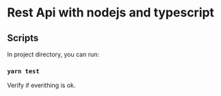 # Rest Api with nodejs and typescript

## Scripts

In project directory, you can run:

### `yarn test`
Verify if everithing is ok.